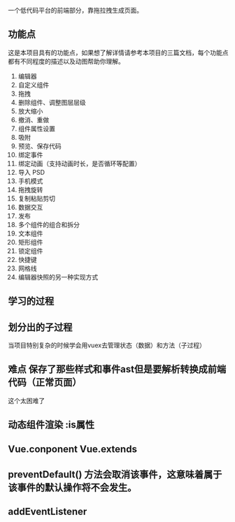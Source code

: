 一个低代码平台的前端部分，靠拖拉拽生成页面。
## 功能点
这是本项目具有的功能点，如果想了解详情请参考本项目的三篇文档，每个功能点都有不同程度的描述以及动图帮助你理解。
1. 编辑器
2. 自定义组件
3. 拖拽
4. 删除组件、调整图层层级
5. 放大缩小
6. 撤消、重做
7. 组件属性设置
8. 吸附
9. 预览、保存代码
10. 绑定事件
11. 绑定动画（支持动画时长，是否循环等配置）
12. 导入 PSD
13. 手机模式
14. 拖拽旋转
15. 复制粘贴剪切
16. 数据交互
17. 发布
18. 多个组件的组合和拆分
19. 文本组件
20. 矩形组件
21. 锁定组件
22. 快捷键
23. 网格线
24. 编辑器快照的另一种实现方式



## 学习的过程


## 划分出的子过程

当项目特别复杂的时候学会用vuex去管理状态（数据）和方法（子过程）

## 难点 保存了那些样式和事件ast但是要解析转换成前端代码（正常页面）
这个太困难了


## 动态组件渲染 :is属性

## Vue.conponent Vue.extends

##  preventDefault() 方法会取消该事件，这意味着属于该事件的默认操作将不会发生。


## addEventListener